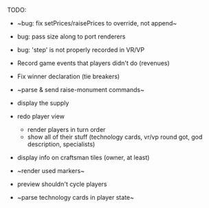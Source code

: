 TODO:

- ~bug: fix setPrices/raisePrices to override, not append~
- bug: pass size along to port renderers
- bug: 'step' is not properly recorded in VR/VP

- Record game events that players didn't do (revenues)
- Fix winner declaration (tie breakers)
- ~parse & send raise-monument commands~
- display the supply
- redo player view
  - render players in turn order
  - show all of their stuff (technology cards, vr/vp round got, god description, specialists)
- display info on craftsman tiles (owner, at least)
- ~render used markers~
- preview shouldn't cycle players
- ~parse technology cards in player state~
